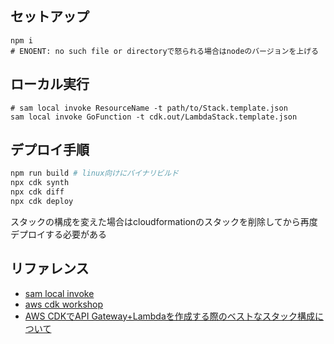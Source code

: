## セットアップ

```
npm i
# ENOENT: no such file or directoryで怒られる場合はnodeのバージョンを上げる
```

## ローカル実行

```shell
# sam local invoke ResourceName -t path/to/Stack.template.json
sam local invoke GoFunction -t cdk.out/LambdaStack.template.json
```

## デプロイ手順

```sh
npm run build # linux向けにバイナリビルド
npx cdk synth
npx cdk diff
npx cdk deploy
```

スタックの構成を変えた場合はcloudformationのスタックを削除してから再度デプロイする必要がある

## リファレンス

- [sam local invoke](https://docs.aws.amazon.com/ja_jp/serverless-application-model/latest/developerguide/sam-cli-command-reference-sam-local-invoke.html)  
- [aws cdk workshop](https://cdkworkshop.com/20-typescript.html)  
- [AWS CDKでAPI Gateway+Lambdaを作成する際のベストなスタック構成について](https://dev.classmethod.jp/articles/apig-and-lambda-best-stack-configuration-with-aws-cdk/)  
